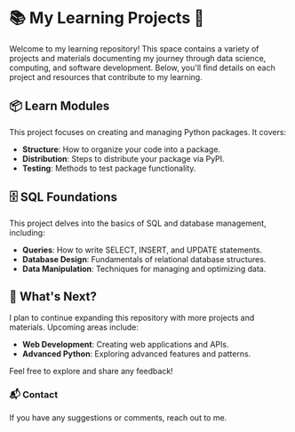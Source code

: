 # 📚 My Learning Projects 🧠

Welcome to my learning repository! This space contains a variety of projects and materials documenting my journey through data science, computing, and software development. Below, you'll find details on each project and resources that contribute to my learning.

## 📦 Learn Modules

This project focuses on creating and managing Python packages. It covers:

- **Structure**: How to organize your code into a package.
- **Distribution**: Steps to distribute your package via PyPI.
- **Testing**: Methods to test package functionality.

## 🗄️ SQL Foundations

This project delves into the basics of SQL and database management, including:

- **Queries**: How to write SELECT, INSERT, and UPDATE statements.
- **Database Design**: Fundamentals of relational database structures.
- **Data Manipulation**: Techniques for managing and optimizing data.

## 🚀 What's Next?

I plan to continue expanding this repository with more projects and materials. Upcoming areas include:

- **Web Development**: Creating web applications and APIs.
- **Advanced Python**: Exploring advanced features and patterns.

Feel free to explore and share any feedback!

### 📬 Contact
If you have any suggestions or comments, reach out to me.
